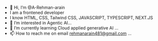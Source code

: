 - 👋 Hi, I’m @A-Rehman-arain
- I am a frontened developer
- I know HTML, CSS, Tailwind CSS, JAVASCRIPT, TYPESCRIPT, NEXT.JS
- 👀 I’m interested in Agentic AI...
- 🌱 I’m currently learning Cloud applied generative AI ...
- 📫 How to reach me on email  rehmanarain481@gmail.com ...
  
<!---
A-Rehman-arain/A-Rehman-arain is a ✨ special ✨ repository because its `README.md` (this file) appears on your GitHub profile.
You can click the Preview link to take a look at your changes.
--->
